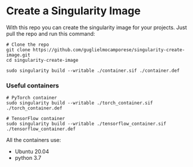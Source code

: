 # Create a Singularity Image

With this repo you can create the singularity image for your projects. Just pull the repo and run this command:

```console
# Clone the repo
git clone https://github.com/guglielmocamporese/singularity-create-image.git
cd singularity-create-image

sudo singularity build --writable ./container.sif ./container.def
```

### Useful containers

```console
# PyTorch container
sudo singularity build --writable ./torch_container.sif ./torch_container.def

# TensorFlow container
sudo singularity build --writable ./tensorflow_container.sif ./tensorflow_container.def
```

All the containers use:
- Ubuntu 20.04
- python 3.7
